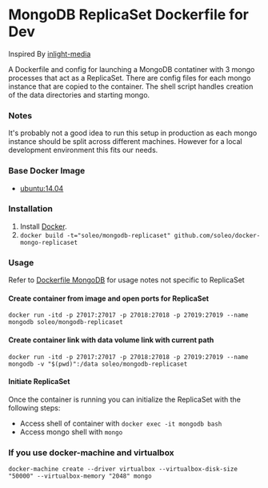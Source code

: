 MongoDB ReplicaSet Dockerfile for Dev
=============================
Inspired By [inlight-media](https://github.com/inlight-media/docker-mongodb-replica-set)

A Dockerfile and config for launching a MongoDB contatiner with 3 mongo processes that act as a ReplicaSet. There are config files for each mongo instance that are copied to the container. The shell script handles creation of the data directories and starting mongo.

### Notes

It's probably not a good idea to run this setup in production as each mongo instance should be split across different machines. However for a local development environment this fits our needs.

### Base Docker Image

* [ubuntu:14.04](https://hub.docker.com/_/ubuntu/)

### Installation

1. Install [Docker](https://www.docker.com/).
2. `docker build -t="soleo/mongodb-replicaset" github.com/soleo/docker-mongo-replicaset`

### Usage

Refer to [Dockerfile MongoDB](https://github.com/dockerfile/mongodb) for usage notes not specific to ReplicaSet

#### Create container from image and open ports for ReplicaSet

    docker run -itd -p 27017:27017 -p 27018:27018 -p 27019:27019 --name mongodb soleo/mongodb-replicaset

#### Create container link with data volume link with current path

    docker run -itd -p 27017:27017 -p 27018:27018 -p 27019:27019 --name mongodb -v "$(pwd)":/data soleo/mongodb-replicaset

#### Initiate ReplicaSet

Once the container is running you can initialize the ReplicaSet with the following steps:

* Access shell of container with `docker exec -it mongodb bash`
* Access mongo shell with `mongo`

### If you use docker-machine and virtualbox

```
docker-machine create --driver virtualbox --virtualbox-disk-size "50000" --virtualbox-memory "2048" mongo
```


